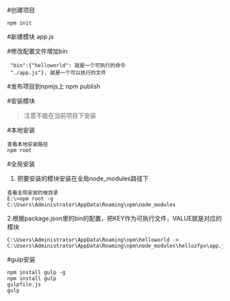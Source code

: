 #创建项目
```
npm init
```

#新建模块
app.js

#修改配置文件增加bin
```
 "bin":{"helloworld": 就是一个可执行的命令
 "./app.js"}, 就是一个可以执行的文件
```

#发布项目到npmjs上
npm publish

#安装模块
> 注意不能在当前项目下安装

#本地安装
```
查看本地安装路径
npm root
```



#全局安装
1. 把要安装的模块安装在全局node_modules路径下
```
查看全局安装的根目录
E:\>npm root -g
C:\Users\Administrator\AppData\Roaming\npm\node_modules
```
2.根据package.json里的bin的配置，把KEY作为可执行文件，VALUE就是对应的模块
```
C:\Users\Administrator\AppData\Roaming\npm\helloworld -> C:\Users\Administrator\AppData\Roaming\npm\node_modules\hellozfpx\app.js
```


#gulp安装
```
npm install gulp -g
npm install gulp
gulpfile.js
gulp 
```